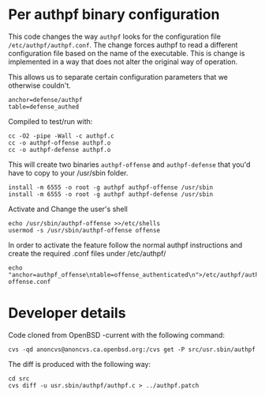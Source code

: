 # Per authpf binary configuration
This code changes the way `authpf` looks for the configuration file 
`/etc/authpf/authpf.conf`. The change forces authpf to read a different 
configuration file based on the name of the executable. This is change is 
implemented in a way that does not alter the original way of operation.

This allows us to separate certain configuration parameters that we otherwise 
couldn't.

```
anchor=defense/authpf
table=defense_authed
```

Compiled to test/run with:

```
cc -O2 -pipe -Wall -c authpf.c 
cc -o authpf-offense authpf.o
cc -o authpf-defense authpf.o
```

This will create two binaries `authpf-offense` and `authpf-defense` that you'd have to copy to your /usr/sbin folder. 
```
install -m 6555 -o root -g authpf authpf-offense /usr/sbin 
install -m 6555 -o root -g authpf authpf-defense /usr/sbin
```

Activate and Change the user's shell 
```
echo /usr/sbin/authpf-offense >>/etc/shells
usermod -s /usr/sbin/authpf-offense offense
```

In order to activate the feature follow the normal authpf instructions and create the required .conf files under /etc/authpf/
```
echo "anchor=authpf_offense\ntable=offense_authenticated\n">/etc/authpf/authpf-offense.conf
```

# Developer details

Code cloned from OpenBSD -current with the following command:

```
cvs -qd anoncvs@anoncvs.ca.openbsd.org:/cvs get -P src/usr.sbin/authpf
```

The diff is produced with the following way:

```
cd src
cvs diff -u usr.sbin/authpf/authpf.c > ../authpf.patch
```
